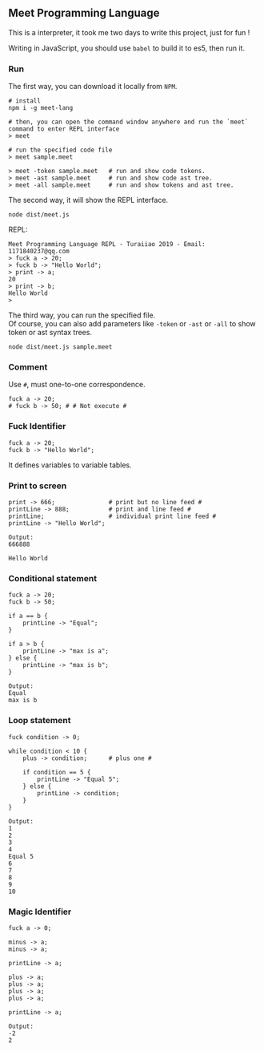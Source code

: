 
## Meet Programming Language

This is a interpreter, it took me two days to write this project, just for fun ! 

Writing in JavaScript, you should use `babel` to build it to es5, then run it.

### Run

The first way, you can download it locally from `NPM`.

```
# install
npm i -g meet-lang

# then, you can open the command window anywhere and run the `meet` command to enter REPL interface
> meet

# run the specified code file
> meet sample.meet

> meet -token sample.meet   # run and show code tokens.
> meet -ast sample.meet     # run and show code ast tree.
> meet -all sample.meet     # run and show tokens and ast tree.
```

The second way, it will show the REPL interface.

```
node dist/meet.js
```

REPL:

```
Meet Programming Language REPL - Turaiiao 2019 - Email: 1171840237@qq.com
> fuck a -> 20;
> fuck b -> "Hello World";
> print -> a;
20
> print -> b;
Hello World
>
```

The third way, you can run the specified file.  
Of course, you can also add parameters like `-token` or `-ast` or `-all` to show token or ast syntax trees.

```
node dist/meet.js sample.meet
```

### Comment

Use `#`, must one-to-one correspondence.

```
fuck a -> 20;
# fuck b -> 50; # # Not execute #
```

### Fuck Identifier

```
fuck a -> 20;
fuck b -> "Hello World";
```

It defines variables to variable tables.

### Print to screen

```
print -> 666;               # print but no line feed #
printLine -> 888;           # print and line feed #
printLine;                  # individual print line feed #
printLine -> "Hello World";

Output:
666888

Hello World
```

### Conditional statement

```
fuck a -> 20;
fuck b -> 50;

if a == b {
    printLine -> "Equal";
}

if a > b {
    printLine -> "max is a";
} else {
    printLine -> "max is b";
}

Output:
Equal
max is b
```

### Loop statement
```
fuck condition -> 0;

while condition < 10 {
    plus -> condition;      # plus one #

    if condition == 5 {
        printLine -> "Equal 5";
    } else {
        printLine -> condition;
    }
}

Output:
1
2
3
4
Equal 5
6
7
8
9
10
```

### Magic Identifier

```
fuck a -> 0;

minus -> a;
minus -> a;

printLine -> a;

plus -> a;
plus -> a;
plus -> a;
plus -> a;

printLine -> a;

Output:
-2
2
```